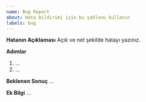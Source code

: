 ```yaml
---
name: Bug Report
about: Hata bildirimi için bu şablonu kullanın
labels: bug
---
```


**Hatanın Açıklaması**
Açık ve net şekilde hatayı yazınız.

**Adımlar**
1. ...
2. ...

**Beklenen Sonuç**
...

**Ek Bilgi**
...
